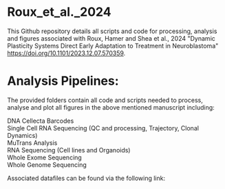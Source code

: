 # Roux_et_al._2024
This Github repository details all scripts and code for processing, analysis and figures associated with Roux, Hamer and Shea et al., 2024 "Dynamic Plasticity Systems Direct Early Adaptation to Treatment in Neuroblastoma" https://doi.org/10.1101/2023.12.07.570359.

# Analysis Pipelines:

The provided folders contain all code and scripts needed to process, analyse and plot all figures in the above mentioned manuscript including:

DNA Cellecta Barcodes \
Single Cell RNA Sequencing (QC and processing, Trajectory, Clonal Dynamics) \
MuTrans Analysis \
RNA Sequencing (Cell lines and Organoids) \
Whole Exome Sequencing \
Whole Genome Sequencing 

Associated datafiles can be found via the following link: 
